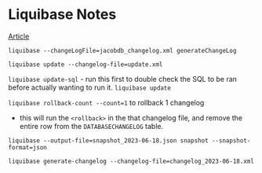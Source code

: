 # Liquibase Notes
[Article](https://mycloudjourney.medium.com/liquibase-series-automating-database-changes-with-liquibase-f93d1d9e795f)

`liquibase --changeLogFile=jacobdb_changelog.xml generateChangeLog`

`liquibase update --changelog-file=update.xml`

`liquibase update-sql` - run this first to double check the SQL to be ran before actually wanting to run it.
`liquibase update`


`liquibase rollback-count --count=1` to rollback 1 changelog
- this will run the `<rollback>` in the that changelog file, and remove the entire row from the `DATABASECHANGELOG` table.

`liquibase --output-file=snapshot_2023-06-18.json snapshot --snapshot-format=json`

`liquibase generate-changelog --changelog-file=changelog_2023-06-18.xml`